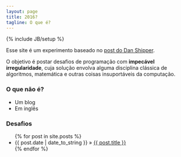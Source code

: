 ```yaml
---
layout: page
title: 2016?
tagline: O que é?
---
```

{% include JB/setup %}

Esse site é um experimento baseado no [post do Dan Shipper](http://danshipper.com/124690091).

O objetivo é postar desafios de programação com **impecável irregularidade**, cuja 
solução envolva alguma disciplina clássica de algoritmos, matemática e outras 
coisas insuportáveis da computação.

### O que não é?

* Um blog
* Em inglês

### Desafios

<ul class="posts">
  {% for post in site.posts %}
    <li><span>{{ post.date | date_to_string }}</span> &raquo; <a href="{{ BASE_PATH }}{{ post.url }}">{{ post.title }}</a></li>
  {% endfor %}
</ul>

